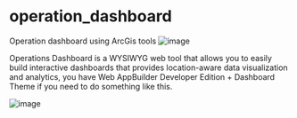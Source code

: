 # operation_dashboard
Operation dashboard using ArcGis tools 
![image](https://user-images.githubusercontent.com/62431281/151588478-ccb92a7e-422a-4ab7-be39-cf0a4678b558.png)

Operations Dashboard is a WYSIWYG web tool that allows you to easily build interactive dashboards that provides location-aware data visualization and analytics,
 you have Web AppBuilder Developer Edition + Dashboard Theme if you need to do something like this.
 
 ![image](https://user-images.githubusercontent.com/62431281/151588988-07e41a72-a266-4945-81eb-9e1104ccb05f.png)


